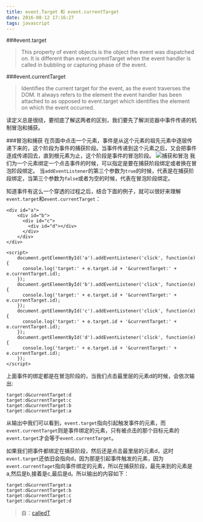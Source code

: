 ```yaml
---
title: event.Target 和 event.currentTarget
date: 2016-08-12 17:16:27
tags: javascript
---
```

###event.target

>This property of event objects is the object the event was dispatched on. It is different than event.currentTarget when the event handler is called in bubbling or capturing phase of the event.

###event.currentTarget
>Identifies the current target for the event, as the event traverses the DOM. It always refers to the element the event handler has been attached to as opposed to event.target which identifies the element on which the event occurred.

读定义总是很绕，要彻底了解这两者的区别，我们要先了解浏览器中事件传递的机制冒泡和捕获。


###冒泡和捕获
在页面中点击一个元素，事件是从这个元素的祖先元素中逐层传递下来的，这个阶段为事件的捕获阶段。当事件传递到这个元素之后，又会把事件逐成传递回去，直到根元素为止，这个阶段是事件的冒泡阶段。
![捕获和冒泡](http://upload-images.jianshu.io/upload_images/3104888-d88d6dd1bf1facd6.jpg?imageMogr2/auto-orient/strip%7CimageView2/2/w/1240)
我们为一个元素绑定一个点击事件的时候，可以指定是要在捕获阶段绑定或者换在冒泡阶段绑定。 当`addEventListener`的第三个参数为`true`的时候，代表是在捕获阶段绑定，当第三个参数为`false`或者为空的时候，代表在冒泡阶段绑定。

知道事件有这么一个穿透的过程之后，结合下面的例子，就可以很好来理解`event.target`和`event.currentTarget`：

```
<div id="a">
    <div id="b">
      <div id="c">
        <div id="d"></div>
      </div>
    </div>
</div>

<script>
    document.getElementById('a').addEventListener('click', function(e) {
      console.log('target:' + e.target.id + '&currentTarget:' + e.currentTarget.id);
    });    
    document.getElementById('b').addEventListener('click', function(e) {
      console.log('target:' + e.target.id + '&currentTarget:' + e.currentTarget.id);
    });    
    document.getElementById('c').addEventListener('click', function(e) {
      console.log('target:' + e.target.id + '&currentTarget:' + e.currentTarget.id);
    });    
    document.getElementById('d').addEventListener('click', function(e) {
      console.log('target:' + e.target.id + '&currentTarget:' + e.currentTarget.id);
    });
</script>
```
上面事件的绑定都是在冒泡阶段的，当我们点击最里层的元素d的时候，会依次输出:
```
target:d&currentTarget:d
target:d&currentTarget:c
target:d&currentTarget:b
target:d&currentTarget:a
```
从输出中我们可以看到，`event.target`指向引起触发事件的元素，而`event.currentTarget`则是事件绑定的元素，只有被点击的那个目标元素的`event.target`才会等于`event.currentTarget`。

如果我们把事件都绑定在捕获阶段，然后还是点击最里层的元素d，这时`event.target`还依旧会指向d，因为那是引起事件触发的元素，因为`event.currentTaget`指向事件绑定的元素，所以在捕获阶段，最先来到的元素是a,然后是b,接着是c,最后是d。所以输出的内容如下：
```
target:d&currentTarget:a
target:d&currentTarget:b
target:d&currentTarget:c
target:d&currentTarget:d
```
>自：[calledT](http://www.calledt.com/target-and-currenttarget/)